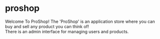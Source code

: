 # proshop

Welcome To ProShop!	
The 'ProShop' is an application store where you can buy and sell any product you can think of!	
There is an admin interface for managing users and products.
